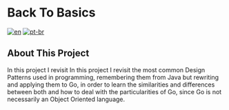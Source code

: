 # Back To Basics 
[![en](https://img.shields.io/badge/lang-en-red.svg)](https://github.com/jonatasemidio/multilanguage-readme-pattern/blob/master/README.en.md)
[![pt-br](https://img.shields.io/badge/lang-pt--br-green.svg)](https://github.com/jonatasemidio/multilanguage-readme-pattern/blob/master/README.md)

## About This Project
In this project I revisit In this project I revisit the most common Design Patterns used in programming, remembering them from Java but rewriting and applying them to Go, in order to learn the similarities and differences between both and how to deal with the particularities of Go, since Go is not necessarily an Object Oriented language.